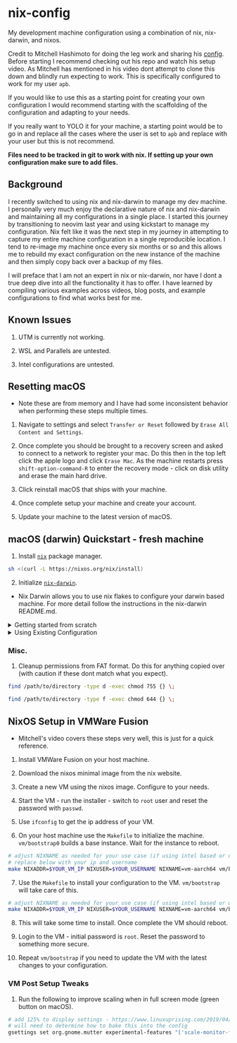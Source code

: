 # nix-config

My development machine configuration using a combination of nix, nix-darwin, and nixos.

Credit to Mitchell Hashimoto for doing the leg work and sharing his [config](https://github.com/mitchellh/nixos-config). Before starting I recommend checking out his repo and watch his setup video. As Mitchell has mentioned in his video dont attempt to clone this down and blindly run expecting to work. This is specifically configured to work for my user `apb`.

If you would like to use this as a starting point for creating your own configuration I would recommend starting with the scaffolding of the configuration and adapting to your needs.

If you really want to YOLO it for your machine, a starting point would be to go in and replace all the cases where the user is set to `apb` and replace with your user but this is not recommend.

**Files need to be tracked in git to work with nix. If setting up your own configuration make sure to add files.**

## Background

I recently switched to using nix and nix-darwin to manage my dev machine. I personally very much enjoy the declarative nature of nix and nix-darwin and maintaining all my configurations in a single place. I started this journey by transitioning to neovim last year and using kickstart to manage my configuration. Nix felt like it was the next step in my journey in attempting to capture my entire machine configuration in a single reproducible location. I tend to re-image my machine once every six months or so and this allows me to rebuild my exact configuration on the new instance of the machine and then simply copy back over a backup of my files.

I will preface that I am not an expert in nix or nix-darwin, nor have I dont a true deep dive into all the functionality it has to offer. I have learned by compiling various examples across videos, blog posts, and example configurations to find what works best for me. 

## Known Issues

1. UTM is currently not working.

2. WSL and Parallels are untested.

3. Intel configurations are untested.

## Resetting macOS

* Note these are from memory and I have had some inconsistent behavior when performing these steps multiple times.

1. Navigate to settings and select `Transfer or Reset` followed by `Erase All Content and Settings`.

2. Once complete you should be brought to a recovery screen and asked to connect to a network to register your mac. Do this then in the top left click the apple logo and click `Erase Mac`. As the machine restarts press `shift-option-command-R` to enter the recovery mode - click on disk utility and erase the main hard drive.

3. Click reinstall macOS that ships with your machine.

4. Once complete setup your machine and create your account.

5. Update your machine to the latest version of macOS.

## macOS (darwin) Quickstart - fresh machine

1. Install [`nix`](https://nixos.org/) package manager.

```bash
sh <(curl -L https://nixos.org/nix/install)
```

2. Initialize [`nix-darwin`](https://github.com/LnL7/nix-darwin).

* Nix Darwin allows you to use nix flakes to configure your darwin based machine. For more detail follow the instructions in the nix-darwin README.md.

<details>
<summary>Getting started from scratch</summary>
<p></p>

```bash
mkdir -p ~/.config/nix-dar
cd ~/.config/nix-darwin
nix flake init -t nix-darwin --extra-experimental-features "nix-command flakes"
```
Optionally, update the configuration name from `simple` to your machine name.

Make sure to change `nixpkgs.hostPlatform` to `aarch64-darwin` if you are using Apple Silicon.

</details>

<details>
<summary>Using Existing Configuration</summary>
<p></p>

1. Clone down existing configuration or copy from a backup, in this example we have done this here `~/.dotfiles/nix-config`.

2. Run the switch command for the new configuration, in this example `macbook-pro-m1`.

```bash
nix run nix-darwin --extra-experimental-features "nix-command flakes" -- switch --flake ~/.dotfiles/nixos-config#macbook-pro-m1 --show-trace
```

If you're using this configuration with the user `apb` this process will prompt you to change some settings for security and privacy to allow certain apps to have certain access. After running this you'll need to run an additional time after everything is initialized with the following command.

```bash
darwin-rebuild switch --flake ~/.dotfiles/nix-config#macbook-pro-m1 --show-trace
```

Once all the installs are complete and settings adjusted you'll want to restart your machine for some of the system settings to be applied.

</details>

### Misc.

1. Cleanup permissions from FAT format. Do this for anything copied over (with caution if these dont match what you expect).

```bash
find /path/to/directory -type d -exec chmod 755 {} \;

find /path/to/directory -type f -exec chmod 644 {} \;
```

## NixOS Setup in VMWare Fusion

* Mitchell's video covers these steps very well, this is just for a quick reference.

1. Install VMWare Fusion on your host machine.

2. Download the nixos minimal image from the nix website.

3. Create a new VM using the nixos image. Configure to your needs.

4. Start the VM - run the installer - switch to `root` user and reset the password with `passwd`.

5. Use `ifconfig` to get the ip address of your VM.

6. On your host machine use the `Makefile` to initialize the machine. `vm/bootstrap0` builds a base instance. Wait for the instance to reboot.

```bash
# adjust NIXNAME as needed for your use case (if using intel based or utm etc.)
# replace below with your ip and username
make NIXADDR=$YOUR_VM_IP NIXUSER=$YOUR_USERNAME NIXNAME=vm-aarch64 vm/bootstrap0
```

7. Use the `Makefile` to install your configuration to the VM. `vm/bootstrap` will take care of this.

```bash
# adjust NIXNAME as needed for your use case (if using intel based or utm etc.)
make NIXADDR=$YOUR_VM_IP NIXUSER=$YOUR_USERNAME NIXNAME=vm-aarch64 vm/bootstrap
```

8. This will take some time to install. Once complete the VM should reboot.

9. Login to the VM - initial password is `root`. Reset the password to something more secure.

10. Repeat `vm/bootstrap` if you need to update the VM with the latest changes to your configuration.

### VM Post Setup Tweaks

1. Run the following to improve scaling when in full screen mode (green button on macOS).

```bash
# add 125% to display settings - https://www.linuxuprising.com/2019/04/how-to-enable-hidpi-fractional-scaling.html
# will need to determine how to bake this into the config
gsettings set org.gnome.mutter experimental-features "['scale-monitor-framebuffer']"
```
